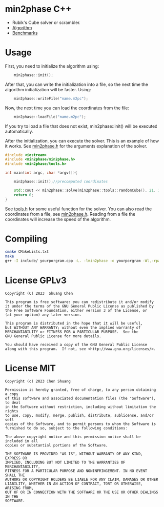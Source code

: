 # min2phase C++
- Rubik's Cube solver or scrambler.
- [Algorithm](Algorithm.md)
- [Benchmarks](Benchmarks.md)

# Usage

First, you need to initialize the algorithm using:
```C++
    min2phase::init();
```
After that, you can write the initialization into a file, so the next time the algorithm initialization will be faster. Using:
```C++
    min2phase::writeFile("name.m2pc");
```
Now, the next time you can load the coordinates from the file:
```C++
    min2phase::loadFile("name.m2pc");
```
If you try to load a file that does not exist, min2phase::init() will be executed automatically.

After the initialization, you can execute the solver. This is an example of how it works.
See [min2phase.h](include/min2phase/min2phase.h) for the arguments explanation of the solver.

```C++
#include <iostream>
#include <min2phase/min2phase.h>
#include <min2phase/tools.h>

int main(int argc, char *argv[]){

    min2phase::init();//precomputed coordinates

    std::cout << min2phase::solve(min2phase::tools::randomCube(), 21, 1000000, 0, min2phase::APPEND_LENGTH | min2phase::USE_SEPARATOR, nullptr);
    return 0;
}
```
See [tools.h](include/min2phase/tools.h) for some useful function for the solver.
You can also read the coordinates from a file, see [min2phase.h](include/min2phase/min2phase.h). Reading from a file the coordinates will increase the speed of the algorithm.


# Compiling

```bash
cmake CMakeLists.txt
make
g++ -I include/ yourporgram.cpp -L. -lmin2phase -o yourporgram -Wl,-rpath,.
```

# License GPLv3

    Copyright (C) 2023  Shuang Chen

    This program is free software: you can redistribute it and/or modify
    it under the terms of the GNU General Public License as published by
    the Free Software Foundation, either version 3 of the License, or
    (at your option) any later version.

    This program is distributed in the hope that it will be useful,
    but WITHOUT ANY WARRANTY; without even the implied warranty of
    MERCHANTABILITY or FITNESS FOR A PARTICULAR PURPOSE.  See the
    GNU General Public License for more details.

    You should have received a copy of the GNU General Public License
    along with this program.  If not, see <http://www.gnu.org/licenses/>.

# License MIT

    Copyright (c) 2023 Chen Shuang

    Permission is hereby granted, free of charge, to any person obtaining a copy
    of this software and associated documentation files (the "Software"), to deal
    in the Software without restriction, including without limitation the rights
    to use, copy, modify, merge, publish, distribute, sublicense, and/or sell
    copies of the Software, and to permit persons to whom the Software is
    furnished to do so, subject to the following conditions:

    The above copyright notice and this permission notice shall be included in all
    copies or substantial portions of the Software.

    THE SOFTWARE IS PROVIDED "AS IS", WITHOUT WARRANTY OF ANY KIND, EXPRESS OR
    IMPLIED, INCLUDING BUT NOT LIMITED TO THE WARRANTIES OF MERCHANTABILITY,
    FITNESS FOR A PARTICULAR PURPOSE AND NONINFRINGEMENT. IN NO EVENT SHALL THE
    AUTHORS OR COPYRIGHT HOLDERS BE LIABLE FOR ANY CLAIM, DAMAGES OR OTHER
    LIABILITY, WHETHER IN AN ACTION OF CONTRACT, TORT OR OTHERWISE, ARISING FROM,
    OUT OF OR IN CONNECTION WITH THE SOFTWARE OR THE USE OR OTHER DEALINGS IN THE
    SOFTWARE.

